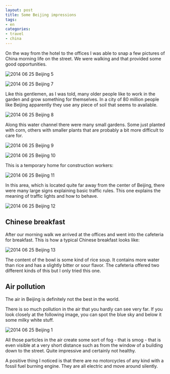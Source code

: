 ```yaml
---
layout: post
title: Some Beijing impressions
tags:
- en
categories:
- travel
- china
---
```

On the way from the hotel to the offices I was able to snap a few pictures of China morning life on the street. We were walking and that provided some good opportunities.

![2014 06 25 Beijing 5](/img/posts/2014-06-25/2014-06-25-beijing-5.jpg)

![2014 06 25 Beijing 7](/img/posts/2014-06-25/2014-06-25-beijing-7.jpg)

Like this gentlemen, as I was told, many older people like to work in the garden and grow something for themselves. In a city of 80 million people like Beijing apparently they use any piece of soil that seems to available.

![2014 06 25 Beijing 8](/img/posts/2014-06-25/2014-06-25-beijing-8.jpg)

Along this water channel there were many small gardens. Some just planted with corn, others with smaller plants that are probably a bit more difficult to care for.

![2014 06 25 Beijing 9](/img/posts/2014-06-25/2014-06-25-beijing-9.jpg)

![2014 06 25 Beijing 10](/img/posts/2014-06-25/2014-06-25-beijing-10.jpg)

This is a temporary home for construction workers:

![2014 06 25 Beijing 11](/img/posts/2014-06-25/2014-06-25-beijing-11.jpg)

In this area, which is located quite far away from the center of Beijing, there were many large signs explaining basic traffic rules. This one explains the meaning of traffic lights and how to behave.

![2014 06 25 Beijing 12](/img/posts/2014-06-25/2014-06-25-beijing-12.jpg)

## Chinese breakfast

After our morning walk we arrived at the offices and went into the cafeteria for breakfast. This is how a typical Chinese breakfast looks like:

![2014 06 25 Beijing 13](/img/posts/2014-06-25/2014-06-25-beijing-13.jpg)

The content of the bowl is some kind of rice soup. It contains more water than rice and has a slightly bitter or sour flavor. The cafeteria offered two different kinds of this but I only tried this one.

## Air pollution

The air in Beijing is definitely not the best in the world.

There is so much pollution in the air that you hardly can see very far. If you look closely at the following image, you can spot the blue sky and below it some milky white stuff.

![2014 06 25 Beijing 1](/img/posts/2014-06-25/2014-06-25-beijing-1.jpg)

All those particles in the air create some sort of fog - that is smog - that is even visible at a very short distance such as from the window of a building down to the street. Quite impressive and certainly not healthy.

A positive thing I noticed is that there are no motorcycles of any kind with a fossil fuel burning engine. They are all electric and move around silently.
